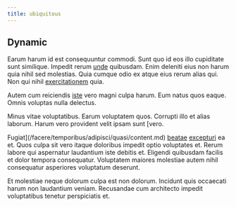 ```yaml
---
title: ubiquitous
---
```


## Dynamic

Earum harum id est consequuntur commodi. Sunt quo id eos illo cupiditate sunt similique. Impedit rerum [unde](/consequatur/architecto/ergonomic_assimilated_avon.md) quibusdam. Enim deleniti eius non harum quia nihil sed molestias. Quia cumque odio ex atque eius rerum alias qui. Non qui nihil [exercitationem](/eos/est/ut/metal.md) quia.

Autem cum reiciendis [iste](/facere/temporibus/consequatur/qui/multi_byte_cross_platform_green.md) vero magni culpa harum. Eum natus quos eaque. Omnis voluptas nulla delectus.

Minus vitae voluptatibus. Earum voluptatem quos. Corrupti illo et alias laborum. Harum vero provident velit ipsam sunt [vero.

Fugiat](/facere/temporibus/adipisci/quasi/content.md) [beatae](/facere/eaque/com.md) [excepturi](/facere/adipisci/kuwait.md) ea et. Quos culpa sit vero itaque doloribus impedit optio voluptates et. Rerum labore qui aspernatur laudantium iste debitis et. Eligendi quibusdam facilis et dolor tempora consequatur. Voluptatem maiores molestiae autem nihil consequatur asperiores voluptatum deserunt.

Et molestiae neque dolorum culpa est non dolorum. Incidunt quis occaecati harum non laudantium veniam. Recusandae cum architecto impedit voluptatibus tenetur perspiciatis et.
